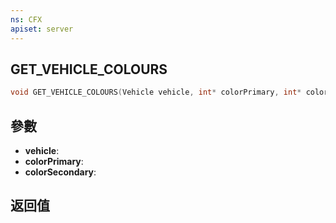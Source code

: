 ```yaml
---
ns: CFX
apiset: server
---
```

## GET_VEHICLE_COLOURS

```c
void GET_VEHICLE_COLOURS(Vehicle vehicle, int* colorPrimary, int* colorSecondary);
```


## 參數
* **vehicle**: 
* **colorPrimary**:
* **colorSecondary**:

## 返回值
